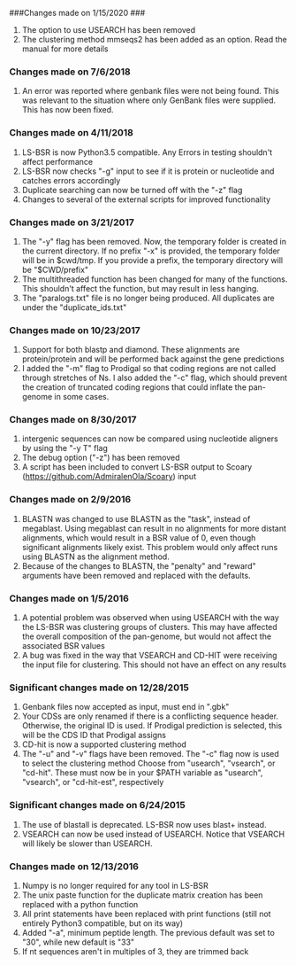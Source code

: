 ###Changes made on 1/15/2020 ###
1. The option to use USEARCH has been removed
2. The clustering method mmseqs2 has been added as an option. Read the manual for more details

### Changes made on 7/6/2018 ###
1. An error was reported where genbank files were not being found. This was relevant to the situation where only GenBank files were supplied. This has now been fixed.

### Changes made on 4/11/2018 ###
1. LS-BSR is now Python3.5 compatible. Any Errors in testing shouldn't affect performance
2. LS-BSR now checks "-g" input to see if it is protein or nucleotide and catches errors accordingly
3. Duplicate searching can now be turned off with the "-z" flag
4. Changes to several of the external scripts for improved functionality

### Changes made on 3/21/2017 ###

1. The "-y" flag has been removed. Now, the temporary folder is created in the current directory. If no prefix "-x" is provided,
   the temporary folder will be in $cwd/tmp. If you provide a prefix, the temporary directory will be "$CWD/prefix"
2. The multithreaded function has been changed for many of the functions. This shouldn't affect the function, but may result in less hanging.
3. The "paralogs.txt" file is no longer being produced. All duplicates are under the "duplicate_ids.txt"

### Changes made on 10/23/2017 ###
1. Support for both blastp and diamond. These alignments are protein/protein and will be performed back against the gene predictions
2. I added the "-m" flag to Prodigal so that coding regions are not called through stretches of Ns. I also added the "-c" flag, which should prevent the creation of truncated coding regions that could inflate the pan-genome in some cases.

### Changes made on 8/30/2017 ###
1. intergenic sequences can now be compared using nucleotide aligners by using the "-y T" flag
2. The debug option ("-z") has been removed
3. A script has been included to convert LS-BSR output to Scoary (https://github.com/AdmiralenOla/Scoary) input

### Changes made on 2/9/2016 ###
1. BLASTN was changed to use BLASTN as the "task", instead of megablast. Using megablast can result in no alignments for more distant alignments, which would result in a BSR value of 0, even though significant alignments likely exist. This problem would only affect runs using BLASTN as the alignment method.
2. Because of the changes to BLASTN, the "penalty" and "reward" arguments have been removed and replaced with the defaults.


### Changes made on 1/5/2016 ###
1. A potential problem was observed when using USEARCH with the way the LS-BSR was clustering groups of clusters.
   This may have affected the overall composition of the pan-genome, but would not affect the associated BSR values
2. A bug was fixed in the way that VSEARCH and CD-HIT were receiving the input file for clustering. This should
   not have an effect on any results

### Significant changes made on 12/28/2015 ###
1. Genbank files now accepted as input, must end in ".gbk"
2. Your CDSs are only renamed if there is a conflicting sequence header. Otherwise,
   the original ID is used. If Prodigal prediction is selected, this will be the CDS ID that Prodigal assigns
3. CD-hit is now a supported clustering method
4. The "-u" and "-v" flags have been removed. The "-c" flag now is used to select the clustering method
   Choose from "usearch", "vsearch", or "cd-hit". These must now be in your $PATH variable as "usearch", "vsearch",
   or "cd-hit-est", respectively


### Significant changes made on 6/24/2015 ###

1. The use of blastall is deprecated. LS-BSR now uses blast+ instead.
2. VSEARCH can now be used instead of USEARCH. Notice that VSEARCH will likely be slower than USEARCH.

### Changes made on 12/13/2016 ###

1. Numpy is no longer required for any tool in LS-BSR
2. The unix paste function for the duplicate matrix creation has been replaced with a python function
3. All print statements have been replaced with print functions (still not entirely Python3 compatible, but on its way)
4. Added "-a", minimum peptide length. The previous default was set to "30", while new default is "33"
5. If nt sequences aren't in multiples of 3, they are trimmed back
